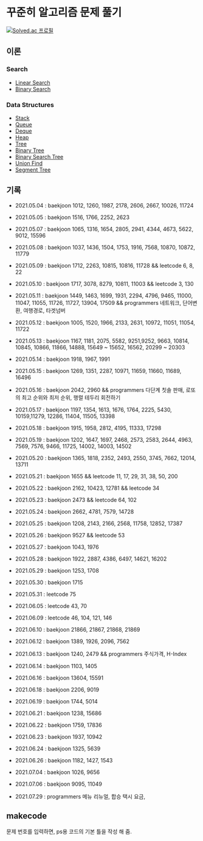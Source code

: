 # 꾸준히 알고리즘 문제 풀기

[![Solved.ac
프로필](http://mazassumnida.wtf/api/v2/generate_badge?boj=python4)](https://solved.ac/python4)

## 이론

### Search

- [Linear Search](./theory/LinearSearch.md)
- [Binary Search](./theory/BinarySearch.md)

### Data Structures

- [Stack](./theory/Stack.md)
- [Queue](./theory/Queue.md)
- [Deque](./theory/Deque.md)
- [Heap](./theory/Heap.md)
- [Tree](./theory/Tree.md)
- [Binary Tree](./theory/BinaryTree.md)
- [Binary Search Tree](./theory/BinarySearchTree.md)
- [Union Find](./theory/UnionFind.md)
- [Segment Tree](./theory/SegmentTree.md)

## 기록

- 2021.05.04 : baekjoon 1012, 1260, 1987, 2178, 2606, 2667, 10026, 11724

- 2021.05.05 : baekjoon 1516, 1766, 2252, 2623

- 2021.05.07 : baekjoon 1065, 1316, 1654, 2805, 2941, 4344, 4673, 5622, 9012, 15596

- 2021.05.08 : baekjoon 1037, 1436, 1504, 1753, 1916, 7568, 10870, 10872, 11779

- 2021.05.09 : baekjoon 1712, 2263, 10815, 10816, 11728 && leetcode 6, 8, 22

- 2021.05.10 : baekjoon 1717, 3078, 8279, 10811, 11003 && leetcode 3, 130

- 2021.05.11 : baekjoon 1449, 1463, 1699, 1931, 2294, 4796, 9465, 11000, 11047, 11055, 11726, 11727, 13904, 17509 && programmers 네트워크, 단어변환, 여행경로, 타겟넘버

- 2021.05.12 : baekjoon 1005, 1520, 1966, 2133, 2631, 10972, 11051, 11054, 11722

- 2021.05.13 : baekjoon 1167, 1181, 2075, 5582, 9251,9252, 9663, 10814, 10845, 10866, 11866, 14888, 15649 ~ 15652, 16562, 20299 ~ 20303

- 2021.05.14 : baekjoon 1918, 1967, 1991

- 2021.05.15 : baekjoon 1269, 1351, 2287, 10971, 11659, 11660, 11689, 16496

- 2021.05.16 : baekjoon 2042, 2960 && programmers 다단계 칫솔 판매, 로또의 최고 순위와 최저 순위, 행렬 테두리 회전하기

- 2021.05.17 : baekjoon 1197, 1354, 1613, 1676, 1764, 2225, 5430, 10159,11279, 12286, 11404, 11505, 13398

- 2021.05.18 : baekjoon 1915, 1958, 2812, 4195, 11333, 17298

- 2021.05.19 : baekjoon 1202, 1647, 1697, 2468, 2573, 2583, 2644, 4963, 7569, 7576, 9466, 11725, 14002, 14003, 14502

- 2021.05.20 : baekjoon 1365, 1818, 2352, 2493, 2550, 3745, 7662, 12014, 13711

- 2021.05.21 : baekjoon 1655 && leetcode 11, 17, 29, 31, 38, 50, 200

- 2021.05.22 : baekjoon 2162, 10423, 12781 && leetcode 34

- 2021.05.23 : baekjoon 2473 && leetcode 64, 102

- 2021.05.24 : baekjoon 2662, 4781, 7579, 14728

- 2021.05.25 : baekjoon 1208, 2143, 2166, 2568, 11758, 12852, 17387

- 2021.05.26 : baekjoon 9527 && leetcode 53

- 2021.05.27 : baekjoon 1043, 1976

- 2021.05.28 : baekjoon 1922, 2887, 4386, 6497, 14621, 16202

- 2021.05.29 : baekjoon 1253, 1708

- 2021.05.30 : baekjoon 1715

- 2021.05.31 : leetcode 75

- 2021.06.05 : leetcode 43, 70

- 2021.06.09 : leetcode 46, 104, 121, 146

- 2021.06.10 : baekjoon 21866, 21867, 21868, 21869

- 2021.06.12 : baekjoon 1389, 1926, 2096, 7562

- 2021.06.13 : baekjoon 1240, 2479 && programmers 주식가격, H-Index

- 2021.06.14 : baekjoon 1103, 1405

- 2021.06.16 : baekjoon 13604, 15591

- 2021.06.18 : baekjoon 2206, 9019

- 2021.06.19 : baekjoon 1744, 5014

- 2021.06.21 : baekjoon 1238, 15686

- 2021.06.22 : baekjoon 1759, 17836

- 2021.06.23 : baekjoon 1937, 10942

- 2021.06.24 : baekjoon 1325, 5639

- 2021.06.26 : baekjoon 1182, 1427, 1543

- 2021.07.04 : baekjoon 1026, 9656

- 2021.07.06 : baekjoon 9095, 11049

- 2021.07.29 : programmers 메뉴 리뉴얼, 합승 택시 요금,

## makecode

문제 번호를 입력하면, ps용 코드의 기본 틀을 작성 해 줌.
